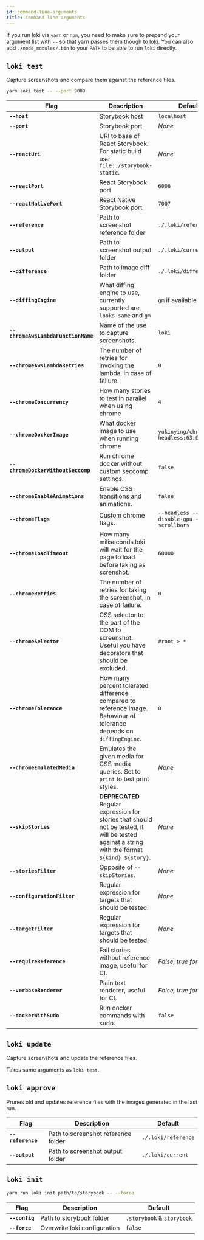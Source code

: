 ```yaml
---
id: command-line-arguments
title: Command line arguments
---
```


If you run loki via `yarn` or `npm`, you need to make sure to prepend your argument list with `--` so that yarn passes them though to loki. You can also add `./node_modules/.bin` to your `PATH` to be able to run `loki` directly.

## `loki test`

Capture screenshots and compare them against the reference files.

```bash
yarn loki test -- --port 9009
```

| Flag                                | Description                                                                                                                                     | Default                                      |
| ----------------------------------- | ----------------------------------------------------------------------------------------------------------------------------------------------- | -------------------------------------------- |
| **`--host`**                        | Storybook host                                                                                                                                  | `localhost`                                  |
| **`--port`**                        | Storybook port                                                                                                                                  | _None_                                       |
| **`--reactUri`**                    | URI to base of React Storybook. For static build use `file:./storybook-static`.                                                                 | _None_                                       |
| **`--reactPort`**                   | React Storybook port                                                                                                                            | `6006`                                       |
| **`--reactNativePort`**             | React Native Storybook port                                                                                                                     | `7007`                                       |
| **`--reference`**                   | Path to screenshot reference folder                                                                                                             | `./.loki/reference`                          |
| **`--output`**                      | Path to screenshot output folder                                                                                                                | `./.loki/current`                            |
| **`--difference`**                  | Path to image diff folder                                                                                                                       | `./.loki/difference`                         |
| **`--diffingEngine`**               | What diffing engine to use, currently supported are `looks-same` and `gm`                                                                       | `gm` if available                            |
| **`--chromeAwsLambdaFunctionName`** | Name of the use to capture screenshots.                                                                                                         | `loki`                                       |
| **`--chromeAwsLambdaRetries`**      | The number of retries for invoking the lambda, in case of failure.                                                                              | `0`                                          |
| **`--chromeConcurrency`**           | How many stories to test in parallel when using chrome                                                                                          | `4`                                          |
| **`--chromeDockerImage`**           | What docker image to use when running chrome                                                                                                    | `yukinying/chrome-headless:63.0.3230.2`      |
| **`--chromeDockerWithoutSeccomp`**  | Run chrome docker without custom seccomp settings.                                                                                              | `false`                                      |
| **`--chromeEnableAnimations`**      | Enable CSS transitions and animations.                                                                                                          | `false`                                      |
| **`--chromeFlags`**                 | Custom chrome flags.                                                                                                                            | `--headless --disable-gpu --hide-scrollbars` |
| **`--chromeLoadTimeout`**           | How many miliseconds loki will wait for the page to load before taking as screnshot.                                                            | `60000`                                      |
| **`--chromeRetries`**               | The number of retries for taking the screenshot, in case of failure.                                                                            | `0`                                          |
| **`--chromeSelector`**              | CSS selector to the part of the DOM to screenshot. Useful you have decorators that should be excluded.                                          | `#root > *`                                  |
| **`--chromeTolerance`**             | How many percent tolerated difference compared to reference image. Behaviour of tolerance depends on `diffingEngine`.                           | `0`                                          |
| **`--chromeEmulatedMedia`**         | Emulates the given media for CSS media queries. Set to `print` to test print styles.                                                            | _None_                                       |
| **`--skipStories`**                 | **DEPRECATED** Regular expression for stories that should not be tested, it will be tested against a string with the format `${kind} ${story}`. | _None_                                       |
| **`--storiesFilter`**               | Opposite of `--skipStories`.                                                                                                                    | _None_                                       |
| **`--configurationFilter`**         | Regular expression for targets that should be tested.                                                                                           | _None_                                       |
| **`--targetFilter`**                | Regular expression for targets that should be tested.                                                                                           | _None_                                       |
| **`--requireReference`**            | Fail stories without reference image, useful for CI.                                                                                            | _False, true for CI_                         |
| **`--verboseRenderer`**             | Plain text renderer, useful for CI.                                                                                                             | _False, true for CI_                         |
| **`--dockerWithSudo`**              | Run docker commands with sudo.                                                                                                                  | `false`                                      |

## `loki update`

Capture screenshots and update the reference files.

Takes same arguments as `loki test`.

## `loki approve`

Prunes old and updates reference files with the images generated in the last run.

| Flag              | Description                         | Default             |
| ----------------- | ----------------------------------- | ------------------- |
| **`--reference`** | Path to screenshot reference folder | `./.loki/reference` |
| **`--output`**    | Path to screenshot output folder    | `./.loki/current`   |

## `loki init`

```bash
yarn run loki init path/to/storybook -- --force
```

| Flag           | Description                  | Default                    |
| -------------- | ---------------------------- | -------------------------- |
| **`--config`** | Path to storybook folder     | `.storybook` & `storybook` |
| **`--force`**  | Overwrite loki configuration | `false`                    |
